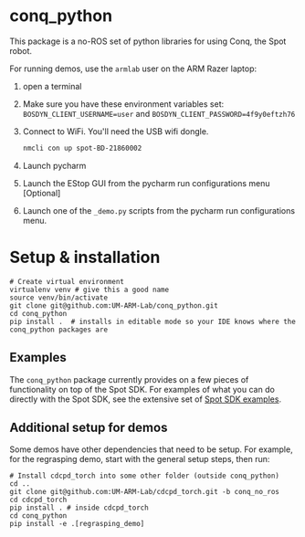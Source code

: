 # conq_python

This package is a no-ROS set of python libraries for using Conq, the Spot robot.

For running demos, use the `armlab` user on the ARM Razer laptop:

1. open a terminal
2. Make sure you have these environment variables set: `BOSDYN_CLIENT_USERNAME=user` and `BOSDYN_CLIENT_PASSWORD=4f9y0eftzh76`
3. Connect to WiFi. You'll need the USB wifi dongle.

    ```bash
    nmcli con up spot-BD-21860002 
    ```

4. Launch pycharm
5. Launch the EStop GUI from the pycharm run configurations menu [Optional]
6. Launch one of the `_demo.py` scripts from the pycharm run configurations menu.

# Setup & installation

```
# Create virtual environment
virtualenv venv # give this a good name
source venv/bin/activate
git clone git@github.com:UM-ARM-Lab/conq_python.git
cd conq_python
pip install .  # installs in editable mode so your IDE knows where the conq_python packages are
```
## Examples

The `conq_python` package currently provides on a few pieces of functionality on top of the Spot SDK. For examples of what you can do directly with the Spot SDK, see the extensive set of [Spot SDK examples](https://github.com/boston-dynamics/spot-sdk/tree/master/python/examples).

## Additional setup for demos

Some demos have other dependencies that need to be setup. For example, for the regrasping demo, start with the general setup steps, then run:
```
# Install cdcpd_torch into some other folder (outside conq_python)
cd ..
git clone git@github.com:UM-ARM-Lab/cdcpd_torch.git -b conq_no_ros
cd cdcpd_torch
pip install . # inside cdcpd_torch
cd conq_python
pip install -e .[regrasping_demo]
```
